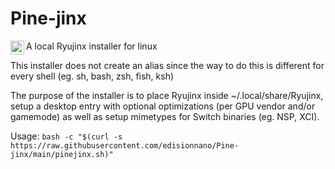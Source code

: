 # Pine-jinx
<img align="left" alt="Frogjinx" width="22px" src="https://cdn.discordapp.com/attachments/780529926520438854/802958006282092624/FrogRyujinx.svg" />A local Ryujinx installer for linux

This installer does not create an alias since the way to do this is different for every shell (eg. sh, bash, zsh, fish, ksh)

The purpose of the installer is to place Ryujinx inside ~/.local/share/Ryujinx, setup a desktop entry with optional optimizations (per GPU vendor and/or gamemode) as well as setup mimetypes for Switch binaries (eg. NSP, XCI).

Usage:
`bash -c "$(curl -s https://raw.githubusercontent.com/edisionnano/Pine-jinx/main/pinejinx.sh)"`
